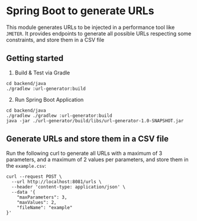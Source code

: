 # Spring Boot to generate URLs

This module generates URLs to be injected in a performance tool like `JMETER`. 
It provides endpoints to generate all possible URLs respecting some constraints, and store them in a CSV file

## Getting started

1. Build & Test via Gradle

```shell script
cd backend/java
./gradlew :url-generator:build
``` 
2. Run Spring Boot Application

```shell script
cd backend/java
./gradlew ./gradlew :url-generator:build
java -jar ./url-generator/build/libs/url-generator-1.0-SNAPSHOT.jar
```

## Generate URLs and store them in a CSV file

Run the following curl to generate all URLs with a maximum of 3 parameters, and a maximum of 2 values per parameters, and store them in the `example.csv`:

```shell script
curl --request POST \
  --url http://localhost:8081/urls \
  --header 'content-type: application/json' \
  --data '{
	"maxParameters": 3,
	"maxValues": 2,
    "fileName": "example"
}'
```
